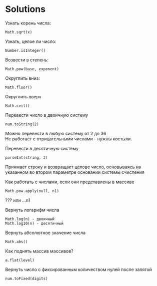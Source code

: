 # Solutions

Узнать корень числа:
```
Math.sqrt(x)
```

Узнать, целое ли число:
```
Number.isInteger()
```

Возвести в степень:
```
Math.pow(base, exponent)
```

Округлить вниз:
```
Math.floor()
```

Округлить вверх
```
Math.ceil()
```

Перевести число в двоичную систему
```
num.toString(2)
```
Можно перевести в любую систему от 2 до 36  
Не работает с отрицательными числами - нужны костыли.

Перевести в десятичную систему
```
parseInt(string, 2)
```
Принмает строку и возвращает целове число, основываясь на указанном во втором параметре основании системы счисления

Как работать с числами, если они представлены в массиве
```
Math.pow.apply(null, n1)
```
??? или ...n1

Вернуть логарифм числа
```
Math.log(n) - двоичный
Math.log10(n) - десятичный
```

Вернуть абсолютное значение числа
```
Math.abs()
```

Как поднять массив массивов?
```
a.flat(level)
```

Вернуть число с фиксированным количеством нулей после запятой
```
num.toFixed(digits)
```